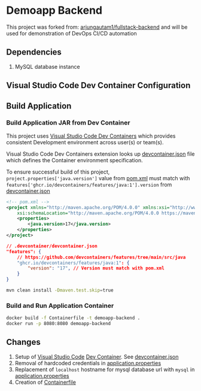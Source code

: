 # Demoapp Backend
This project was forked from: [arjungautam1/fullstack-backend](https://github.com/arjungautam1/fullstack-backend) and will be used for demonstration of DevOps CI/CD automation

## Dependencies
1. MySQL database instance

## Visual Studio Code Dev Container Configuration

## Build Application
### Build Application JAR from Dev Container
This project uses [Visual Studio Code Dev Containers](https://code.visualstudio.com/docs/devcontainers/containers) which provides consistent Development environment across user(s) or team(s).

Visual Studio Code Dev Containers extension looks up [devcontainer.json](.devcontainer/devcontainer.json) file which defines the Container environment specification.

To ensure successful build of this project, `project.properties['java.version']` value from [pom.xml](pom.xml) must match with `features['ghcr.io/devcontainers/features/java:1'].version` from [devcontainer.json](.devcontainer/devcontainer.json)
```xml
<!-- pom.xml -->
<project xmlns="http://maven.apache.org/POM/4.0.0" xmlns:xsi="http://www.w3.org/2001/XMLSchema-instance"
	xsi:schemaLocation="http://maven.apache.org/POM/4.0.0 https://maven.apache.org/xsd/maven-4.0.0.xsd">
	<properties>
		<java.version>17</java.version>
	</properties>
</project>
```
```json
// .devcontainer/devcontainer.json
"features": {
    // https://github.com/devcontainers/features/tree/main/src/java
    "ghcr.io/devcontainers/features/java:1": {
        "version": "17", // Version must match with pom.xml
    }
}
```
```sh
mvn clean install -Dmaven.test.skip=true
```
### Build and Run Application Container
```sh
docker build -f Containerfile -t demoapp-backend .
docker run -p 8080:8080 demoapp-backend
```

## Changes
1. Setup of [Visual Studio Code](https://code.visualstudio.com/) [Dev Container](https://code.visualstudio.com/docs/devcontainers/containers). See [devcontainer.json](./.devcontainer/devcontainer.json)
2. Removal of hardcoded credentials in [application.properties](./src/main/resources/application.properties)
3. Replacement of `localhost` hostname for mysql database url with `mysql` in [application.properties](./src/main/resources/application.properties)
4. Creation of [Containerfile](./Containerfile)
